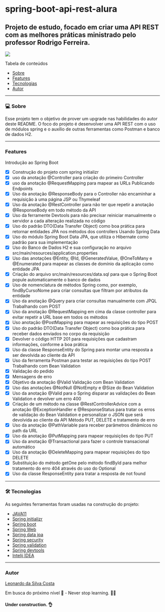 # spring-boot-api-rest-alura
## Projeto de estudo, focado em criar uma API REST com as melhores práticas ministrado pelo professor Rodrigo Ferreira.
<img src="https://img.shields.io/static/v1?label=Spring&message=Study&color=6DB33F&style=for-the-badge&logo=SpringBoot">


Tabela de conteúdos

<!--ts-->
   * [Sobre](#Sobre)
   * [Features](#Sobre)
   * [Tecnologias](#tecnologias)
   * [Autor](#Sobre)
<!--te-->

---

### 💻 Sobre

Esse projeto tem o objetivo de prover um upgrade nas habilidades do autor deste README.
O foco do projeto é desenvolver uma API REST com o uso de módulos spring e o auxílio de outras ferramentas como Postman e banco de dados H2.

---
### Features

Introdução ao Spring Boot
- [x] Construção do projeto com spring initializr
- [x] uso da anotação @Controller para criação do primeiro Controller
- [x] uso da anotação @RequestMapping para mapear as URLs
Publicando Endpoints
- [x] Uso da anotação @ResponseBody para o Controller não encaminhar a requisição à uma página JSP ou Thymeleaf
- [x] Uso da anotação @RestController para não ter que repetir a anotação @ResponseBody em todo método da API 
- [x] Uso da ferramente Devtools para não precisar reiniciar manualmente o servidor a cada alteração realizada no código 
- [x] Uso do padrão DTO(Data Transfer Object) como boa prática para retornar entidades JPA nos métodos dos controllers 
Usando Spring Data
- [x] Uso do módulo Spring Boot Data JPA, que utiliza o Hibernate como padrão para sua implementação
- [x] Uso do Banco de Dados H2 e sua configuração no arquivo src/main/resources/application.properties
- [X] Uso das anotações @Entity, @Id, @GeneratedValue, @OneToMany e @Enumerated para mapear as classes de domínio da aplicação como entidade JPA
- [x] Criação do arquivo src/main/resources/data.sql para que o Spring Boot popule automaticamente o banco de dados
- [x] Uso de nomenclatura de métodos Spring como, por exemplo, findByCursoNome para criar consultas que filtram por atributos da entidade
- [x] Uso da anotação @Query para criar consultas manualmente com JPQL
Trabalhando com POST
- [x] Uso da anotação @RequestMapping em cima da classe controller para evitar repetir a URL base em todos os métodos
- [x] Uso anotação @PostMapping para mapear as requisições do tipo POST
- [x] Uso do padrão DTO(Data Transfer Object) como boa prática para receber dados enviados no corpo da requisição
- [x] Devolver o código HTTP 201 para requisições que cadastram informações, conforme a boa prática
- [x] Uso da classe ResponseEntity do Spring para montar uma resposta a ser devolvida ao cliente da API
- [x] Uso da ferramenta Postman para testar as requisições do tipo POST
Trabalhando com Bean Validation
- [x] Validação do pedido
- [x] Mensagens de erro
- [x] Objetivo da anotação @Valid
Validação com Bean Validation
- [x] Uso das anotações @NotNull @NotEmpty e @Size do Bean Validation
- [x] Uso da anotação @Valid para o Spring disparar as validações do Bean Validation e devolver um erro 400
- [x] Criação de um método na classe @RestControllerAdvice com a anotação @ExceptionHandler e @ResponseStatus para tratar os erros de validação do Bean Validation e personalizar o JSON que será devolvida ao cliente da API
Método PUT, DELETE e tratamento de erro
- [x] Uso da anotação @PathVariable para receber parâmetros dinâmicos no path da URL
- [x] Uso da anotação @PutMapping para mapear requisições do tipo PUT
- [x] Uso da anotação @Transactional para fazer o controle transacional automático
- [x] Uso da anotação @DeleteMapping para mapear requisições do tipo DELETE
- [x] Substituição do método getOne pelo método findById para melhor tratamento do erro 404 através do uso do Optional
- [x] Uso da classe ResponseEntity para tratar a resposta de not found

---

### 🛠 Tecnologias

As seguintes ferramentas foram usadas na construção do projeto:

- [JAVA11](https://www.oracle.com/br/java/technologies/javase/jdk11-archive-downloads.html)
- [Spring initializr](https://start.spring.io/)
- [Spring boot](https://spring.io/projects/spring-boot)
- [Spring Web](https://docs.spring.io/spring-framework/docs/3.2.x/spring-framework-reference/html/mvc.html)
- [Spring data jpa](https://spring.io/projects/spring-data-jpa)
- [Spring security](https://spring.io/projects/spring-security)
- [Spring validation](https://docs.spring.io/spring-framework/docs/3.2.x/spring-framework-reference/html/validation.html)
- [Spring devtools](https://docs.spring.io/spring-boot/docs/1.5.16.RELEASE/reference/html/using-boot-devtools.html)
- [Intelij IDEA](https://www.jetbrains.com/pt-br/idea/)

---

### Autor
[Leonardo da Silva Costa](https://www.linkedin.com/in/leonardo-da-silva-costa/)

Em busca do próximo nível 🚀 - Never stop learning. 🧑‍🎓


<h4> 
	Under construction. 👌
</h4>

